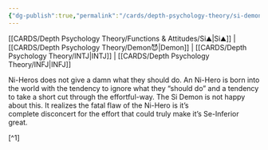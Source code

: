 ```yaml
---
{"dg-publish":true,"permalink":"/cards/depth-psychology-theory/si-demon/","created":"2023-01-05T12:12:41.726+01:00","updated":"2023-04-23T14:56:10.126+02:00"}
---
```


[[CARDS/Depth Psychology Theory/Functions & Attitudes/Si⛰️\|Si⛰️]] | [[CARDS/Depth Psychology Theory/Demon😈\|Demon]] | [[CARDS/Depth Psychology Theory/INTJ\|INTJ]] | [[CARDS/Depth Psychology Theory/INFJ\|INFJ]] 


<div class="transclusion internal-embed is-loaded"><div class="markdown-embed">



Ni-Heros does not give a damn what they should do. An Ni-Hero is born into the world with the tendency to ignore what they “should do” and a tendency to take a short cut through the effortful-way. The Si Demon is not happy about this. It realizes the fatal flaw of the Ni-Hero is it’s complete disconcert for the effort that could truly make it’s Se-Inferior great. 

</div></div>
[^1]


[^1]: [The Cognitive Functions Handbook: Perception Functions ](https://csjoseph.life/the-cognitive-functions-handbook-perception-functions/)